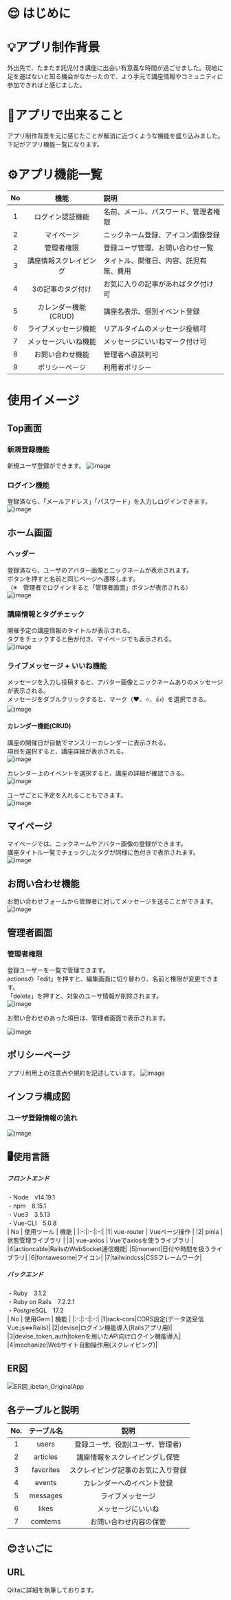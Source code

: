 # :relieved: はじめに


# 💡アプリ制作背景
外出先で、たまたま託児付き講座に出会い有意義な時間が過ごせました。現地に足を運ばないと知る機会がなかったので、より手元で講座情報やコミュニティに参加できればと感じました。

# 💪アプリで出来ること
アプリ制作背景を元に感じたことが解消に近づくような機能を盛り込みました。下記がアプリ機能一覧になります。

# ⚙️アプリ機能一覧
| No | 機能 | 説明 |
|:-:|:-:|:-|
| 1 | ログイン認証機能  | 名前、メール、パスワード、管理者権限 |
| 2 | マイページ | ニックネーム登録、アイコン画像登録 |
| 2 | 管理者権限 | 登録ユーザ管理、お問い合わせ一覧 |
| 3 | 講座情報スクレイピング | タイトル、開催日、内容、託児有無、費用 |
| 4 | 3の記事のタグ付け | お気に入りの記事があればタグ付け可 |
| 5 | カレンダー機能(CRUD) | 講座名表示、個別イベント登録 |
| 6 | ライブメッセージ機能 | リアルタイムのメッセージ投稿可 |
| 7 | メッセージいいね機能 | メッセージにいいねマーク付け可 |
| 8 | お問い合わせ機能 | 管理者へ直談判可 |
| 9 | ポリシーページ | 利用者ポリシー |

# 使用イメージ
## Top画面
### 新規登録機能
新規ユーザ登録ができます。
![image](https://github.com/user-attachments/assets/b327f1cf-c0b9-4c56-ab6d-04ad672a5ed2)

### ログイン機能
登録済なら、「メールアドレス」「パスワード」を入力しログインできます。
![image](https://github.com/user-attachments/assets/5dab7fc9-ea40-419e-8683-b7ec7d4028e3)

## ホーム画面
### ヘッダー
登録済なら、ユーザのアバター画像とニックネームが表示されます。  
ボタンを押すと名前と同じページへ遷移します。  
（※　管理者でログインすると「管理者画面」ボタンが表示される）  
![image](https://github.com/user-attachments/assets/b7128345-ac2b-4464-a622-bf635f8f3e56)

### 講座情報とタグチェック
開催予定の講座情報のタイトルが表示される。  
タグをチェックすると色が付き、マイページでも表示される。  
![image](https://github.com/user-attachments/assets/50ff6ccc-0be2-48eb-b198-86d2af3904ab)

### ライブメッセージ + いいね機能
メッセージを入力し投稿すると、アバター画像とニックネームありのメッセージが表示される。  
メッセージをダブルクリックすると、マーク（❤、⭐️、👍️）を選択できる。  
![image](https://github.com/user-attachments/assets/096d06ad-2313-4f06-ad10-28b236cedc6b)

#### カレンダー機能(CRUD)
講座の開催日が自動でマンスリーカレンダーに表示される。  
項目を選択すると、講座詳細が表示される。  
![image](https://github.com/user-attachments/assets/890f9c31-1212-4101-8aab-2b0d0e1c4fa4)

カレンダー上のイベントを選択すると、講座の詳細が確認できる。  
![image](https://github.com/user-attachments/assets/624b67bd-5f2c-4889-8d3a-1263ee5601bc)

ユーザごとに予定を入れることもできます。  
![image](https://github.com/user-attachments/assets/c1b5d98b-5f4c-47ae-82f7-d6f72ee52b91)


## マイページ 
マイページでは、ニックネームやアバター画像の登録ができます。  
講座タイトル一覧でチェックしたタグが同様に色付きで表示されます。  
![image](https://github.com/user-attachments/assets/f478e589-6bc5-4108-995f-50bb3cebdd37)

## お問い合わせ機能
お問い合わせフォームから管理者に対してメッセージを送ることができます。  
![image](https://github.com/user-attachments/assets/4dac0c72-ec17-4608-a519-18bd3ce0b6c9)

## 管理者画面
### 管理者権限
登録ユーザーを一覧で管理できます。  
actionsの「edit」を押すと、編集画面に切り替わり、名前と権限が変更できます。  
「delete」を押すと、対象のユーザ情報が削除されます。  
![image](https://github.com/user-attachments/assets/8a409917-8ce6-4fde-88ec-5f499d154a12)

お問い合わせのあった項目は、管理者画面で表示されます。  

![image](https://github.com/user-attachments/assets/ff2013d2-e653-4832-ab65-c8865408105e)

## ポリシーページ
アプリ利用上の注意点や規約を記述しています。
![image](https://github.com/user-attachments/assets/ca7c61cf-a38d-4342-ac41-b6f39dc3e3d6)

## インフラ構成図
### ユーザ登録情報の流れ
![image](https://github.com/user-attachments/assets/b46cb28c-f14e-42dd-b491-4c35c0fcd952)



## 🖥️使用言語
##### フロントエンド  
・Node　v14.19.1  
・npm　8.15.1  
・Vue3　3.5.13  
・Vue-CLI　5.0.8  
| No | 使用ツール | 機能 |
|:-:|:-:|:-:|
|1| vue-router | Vueページ操作 |
|2| pinia | 状態管理ライブラリ |
|3| vue-axios | Vueでaxiosを使うライブラリ |
|4|actioncable|RailsのWebSocket通信機能|
|5|moment|日付や時間を扱うライブラリ|
|6|fontawesome|アイコン|
|7|tailwindcss|CSSフレームワーク|


##### バックエンド
・Ruby　3.1.2  
・Ruby on Rails　7.2.2.1  
・PostgreSQL　17.2  
| No | 使用Gem | 機能 |
|:-:|:-:|:-:|
|1|rack-cors|CORS設定(データ送受信Vue.js⇔Rails)|
|2|devise|ログイン機能導入(Railsアプリ用)|
|3|devise_token_auth|tokenを用いたAPI向けログイン機能導入|
|4|mechanize|Webサイト自動操作用(スクレイピング)| 
  
## ER図
![ER図_ibetan_OriginalApp](https://github.com/user-attachments/assets/3f3d9363-fee7-44d6-bd1d-c979d1c16b4e)

## 各テーブルと説明
|No.| テーブル名 | 説明 |
|:-:|:-:|:-:|
|1|users| 登録ユーザ、役割(ユーザ、管理者) |
|2|articles| 講座情報をスクレイピングし保管 |
|3|favorites| スクレイピング記事のお気に入り登録 |
|4|events| カレンダーへのイベント登録 |
|5|messages| ライブメッセージ |
|6|likes| メッセージにいいね |
|7|comtems| お問い合わせ内容の保管 | 

## :blush:さいごに
## URL

Qiitaに詳細を執筆しております。


